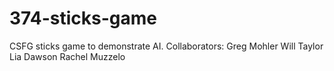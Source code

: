 # 374-sticks-game
CSFG sticks game to demonstrate AI.
Collaborators:
Greg Mohler
Will Taylor
Lia Dawson
Rachel Muzzelo